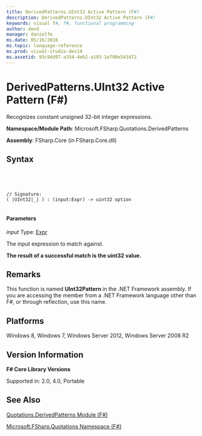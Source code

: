```yaml
---
title: DerivedPatterns.UInt32 Active Pattern (F#)
description: DerivedPatterns.UInt32 Active Pattern (F#)
keywords: visual f#, f#, functional programming
author: dend
manager: danielfe
ms.date: 05/16/2016
ms.topic: language-reference
ms.prod: visual-studio-dev14
ms.assetid: 93c94d97-a354-4eb2-a193-1e790e543472 
---
```


# DerivedPatterns.UInt32 Active Pattern (F#)

Recognizes constant unsigned 32-bit integer expressions.

**Namespace/Module Path**: Microsoft.FSharp.Quotations.DerivedPatterns

**Assembly**: FSharp.Core (in FSharp.Core.dll)


## Syntax



```




// Signature:
( |UInt32|_| ) : (input:Expr) -> uint32 option


```





#### Parameters
*input*
Type: [Expr](http://msdn.microsoft.com/en-us/library/ed6a2caf-69d4-45c2-ab97-e9b3be9bce65)


The input expression to match against.



**The result of a successful match is the uint32 value.**
## Remarks
This function is named **UInt32Pattern** in the .NET Framework assembly. If you are accessing the member from a .NET Framework language other than F#, or through reflection, use this name.


## Platforms
Windows 8, Windows 7, Windows Server 2012, Windows Server 2008 R2


## Version Information
**F# Core Library Versions**

Supported in: 2.0, 4.0, Portable




## See Also
[Quotations.DerivedPatterns Module &#40;F&#35;&#41;](Quotations.DerivedPatterns-Module-%5BFSharp%5D.md)

[Microsoft.FSharp.Quotations Namespace &#40;F&#35;&#41;](Microsoft.FSharp.Quotations-Namespace-%5BFSharp%5D.md)

